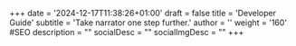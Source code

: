 +++
date = '2024-12-17T11:38:26+01:00'
draft = false
title = 'Developer Guide'
subtitle = 'Take narrator one step further.'
author = ''
weight = '160'
#SEO
description = ""
socialDesc = ""
socialImgDesc = ""
+++
